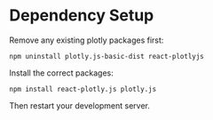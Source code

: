 # Dependency Setup

Remove any existing plotly packages first:
```
npm uninstall plotly.js-basic-dist react-plotlyjs
```

Install the correct packages:
```
npm install react-plotly.js plotly.js
```

Then restart your development server.
